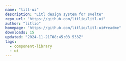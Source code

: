 ```yaml
---
name: "litl-ui"
description: "Litl design system for svelte"
repo_url: "https://github.com/litlio/litl-ui"
author: "litlio"
homepage: "https://github.com/litlio/litl-ui#readme"
downloads: 15
updated: "2024-11-21T08:45:03.533Z"
tags: 
  - component-library
  - ui
---
```

